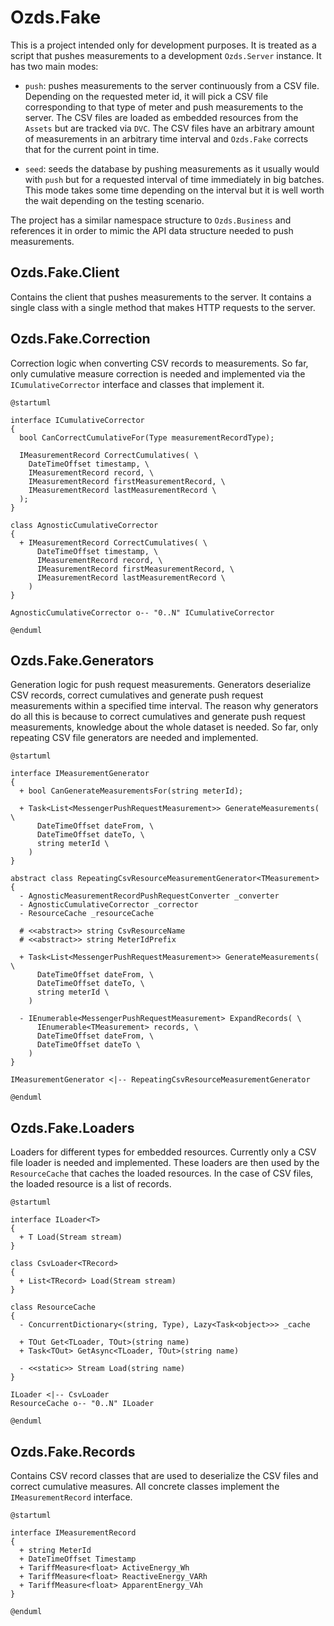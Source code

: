 # Ozds.Fake

This is a project intended only for development purposes. It is treated as a
script that pushes measurements to a development `Ozds.Server` instance. It has
two main modes:

- `push`: pushes measurements to the server continuously from a CSV file.
  Depending on the requested meter id, it will pick a CSV file corresponding to
  that type of meter and push measurements to the server. The CSV files are
  loaded as embedded resources from the `Assets` but are tracked via `DVC`. The
  CSV files have an arbitrary amount of measurements in an arbitrary time
  interval and `Ozds.Fake` corrects that for the current point in time.

- `seed`: seeds the database by pushing measurements as it usually would with
  `push` but for a requested interval of time immediately in big batches. This
  mode takes some time depending on the interval but it is well worth the wait
  depending on the testing scenario.

The project has a similar namespace structure to `Ozds.Business` and references
it in order to mimic the API data structure needed to push measurements.

## Ozds.Fake.Client

Contains the client that pushes measurements to the server. It contains a single
class with a single method that makes HTTP requests to the server.

## Ozds.Fake.Correction

Correction logic when converting CSV records to measurements. So far, only
cumulative measure correction is needed and implemented via the
`ICumulativeCorrector` interface and classes that implement it.

```plantuml
@startuml

interface ICumulativeCorrector
{
  bool CanCorrectCumulativeFor(Type measurementRecordType);

  IMeasurementRecord CorrectCumulatives( \
    DateTimeOffset timestamp, \
    IMeasurementRecord record, \
    IMeasurementRecord firstMeasurementRecord, \
    IMeasurementRecord lastMeasurementRecord \
  );
}

class AgnosticCumulativeCorrector
{
  + IMeasurementRecord CorrectCumulatives( \
      DateTimeOffset timestamp, \
      IMeasurementRecord record, \
      IMeasurementRecord firstMeasurementRecord, \
      IMeasurementRecord lastMeasurementRecord \
    )
}

AgnosticCumulativeCorrector o-- "0..N" ICumulativeCorrector

@enduml
```

## Ozds.Fake.Generators

Generation logic for push request measurements. Generators deserialize CSV
records, correct cumulatives and generate push request measurements within a
specified time interval. The reason why generators do all this is because to
correct cumulatives and generate push request measurements, knowledge about the
whole dataset is needed. So far, only repeating CSV file generators are needed
and implemented.

```plantuml
@startuml

interface IMeasurementGenerator
{
  + bool CanGenerateMeasurementsFor(string meterId);

  + Task<List<MessengerPushRequestMeasurement>> GenerateMeasurements( \
      DateTimeOffset dateFrom, \
      DateTimeOffset dateTo, \
      string meterId \
    )
}

abstract class RepeatingCsvResourceMeasurementGenerator<TMeasurement>
{
  - AgnosticMeasurementRecordPushRequestConverter _converter
  - AgnosticCumulativeCorrector _corrector
  - ResourceCache _resourceCache

  # <<abstract>> string CsvResourceName
  # <<abstract>> string MeterIdPrefix

  + Task<List<MessengerPushRequestMeasurement>> GenerateMeasurements( \
      DateTimeOffset dateFrom, \
      DateTimeOffset dateTo, \
      string meterId \
    )

  - IEnumerable<MessengerPushRequestMeasurement> ExpandRecords( \
      IEnumerable<TMeasurement> records, \
      DateTimeOffset dateFrom, \
      DateTimeOffset dateTo \
    )
}

IMeasurementGenerator <|-- RepeatingCsvResourceMeasurementGenerator

@enduml
```

## Ozds.Fake.Loaders

Loaders for different types for embedded resources. Currently only a CSV file
loader is needed and implemented. These loaders are then used by the
`ResourceCache` that caches the loaded resources. In the case of CSV files, the
loaded resource is a list of records.

```plantuml
@startuml

interface ILoader<T>
{
  + T Load(Stream stream)
}

class CsvLoader<TRecord>
{
  + List<TRecord> Load(Stream stream)
}

class ResourceCache
{
  - ConcurrentDictionary<(string, Type), Lazy<Task<object>>> _cache

  + TOut Get<TLoader, TOut>(string name)
  + Task<TOut> GetAsync<TLoader, TOut>(string name)

  - <<static>> Stream Load(string name)
}

ILoader <|-- CsvLoader
ResourceCache o-- "0..N" ILoader

@enduml
```

## Ozds.Fake.Records

Contains CSV record classes that are used to deserialize the CSV files and
correct cumulative measures. All concrete classes implement the
`IMeasurementRecord` interface.

```plantuml
@startuml

interface IMeasurementRecord
{
  + string MeterId
  + DateTimeOffset Timestamp
  + TariffMeasure<float> ActiveEnergy_Wh
  + TariffMeasure<float> ReactiveEnergy_VARh
  + TariffMeasure<float> ApparentEnergy_VAh
}

@enduml
```
